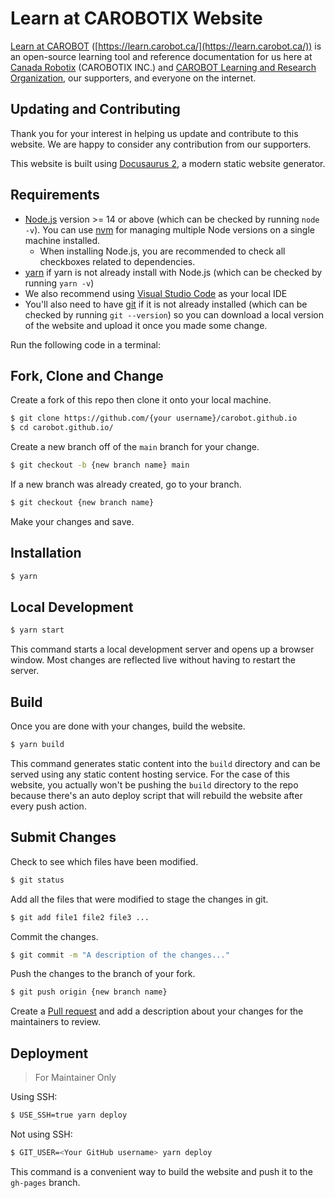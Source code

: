 # Learn at CAROBOTIX Website

[Learn at CAROBOT](https://learn.carobot.ca/) ([https://learn.carobot.ca/](https://learn.carobot.ca/)) is an open-source learning tool and reference documentation for us here at [Canada Robotix](https://www.canadarobotix.com/) (CAROBOTIX INC.) and [CAROBOT Learning and Research Organization](https://www.carobot.org), our supporters, and everyone on the internet.

## Updating and Contributing

Thank you for your interest in helping us update and contribute to this website. We are happy to consider any contribution from our supporters.

This website is built using [Docusaurus 2](https://docusaurus.io/), a modern static website generator.

## Requirements

- [Node.js](https://nodejs.org/en/download/) version >= 14 or above (which can be checked by running `node -v`). You can use [nvm](https://github.com/nvm-sh/nvm) for managing multiple Node versions on a single machine installed.
  - When installing Node.js, you are recommended to check all checkboxes related to dependencies.
- [yarn](https://yarnpkg.com/) if yarn is not already install with Node.js (which can be checked by running `yarn -v`)
- We also recommend using [Visual Studio Code](https://code.visualstudio.com/) as your local IDE
- You'll also need to have [git](https://git-scm.com/) if it is not already installed (which can be checked by running `git --version`) so you can download a local version of the website and upload it once you made some change.

Run the following code in a terminal:

## Fork, Clone and Change

Create a fork of this repo then clone it onto your local machine.

```bash
$ git clone https://github.com/{your username}/carobot.github.io
$ cd carobot.github.io/
```
Create a new branch off of the `main` branch for your change.
```bash
$ git checkout -b {new branch name} main
```
If a new branch was already created, go to your branch.
```bash
$ git checkout {new branch name}
```
Make your changes and save.

## Installation

```bash
$ yarn
```

## Local Development

```bash
$ yarn start
```

This command starts a local development server and opens up a browser window. Most changes are reflected live without having to restart the server.

## Build

Once you are done with your changes, build the website.

```bash
$ yarn build
```

This command generates static content into the `build` directory and can be served using any static content hosting service. For the case of this website, you actually won't be pushing the `build` directory to the repo because there's an auto deploy script that will rebuild the website after every push action.

## Submit Changes

Check to see which files have been modified.

```bash
$ git status
```

Add all the files that were modified to stage the changes in git.

```bash
$ git add file1 file2 file3 ...
```

Commit the changes.

```bash
$ git commit -m "A description of the changes..."
```

Push the changes to the branch of your fork.

```bash
$ git push origin {new branch name}
```

Create a [Pull request](https://docs.github.com/en/pull-requests/collaborating-with-pull-requests/proposing-changes-to-your-work-with-pull-requests/creating-a-pull-request) and add a description about your changes for the maintainers to review.

## Deployment

> For Maintainer Only

Using SSH:

```bash
$ USE_SSH=true yarn deploy
```

Not using SSH:

```bash
$ GIT_USER=<Your GitHub username> yarn deploy
```

This command is a convenient way to build the website and push it to the `gh-pages` branch.